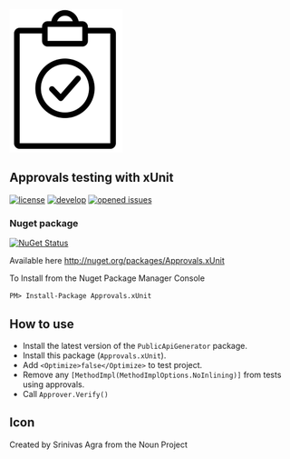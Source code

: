 ![Icon](https://github.com/SeanFeldman/Approvals.xUnit/blob/master/images/project-icon.png)

## Approvals testing with xUnit

[![license](https://img.shields.io/github/license/mashape/apistatus.svg)](https://github.com/SeanFeldman/Approvals.xUnit/blob/master/LICENSE)
[![develop](https://img.shields.io/appveyor/ci/seanfeldman/Approvals-xUnit/develop.svg?style=flat-square&branch=develop)](https://ci.appveyor.com/project/seanfeldman/Approvals-xUnit)
[![opened issues](https://img.shields.io/github/issues-raw/badges/shields/website.svg)](https://github.com/SeanFeldman/Approvals.xUnit/issues)

### Nuget package

[![NuGet Status](https://buildstats.info/nuget/Approvals.xUnit?includePreReleases=true)](https://www.nuget.org/packages/Approvals.xUnit/)

Available here http://nuget.org/packages/Approvals.xUnit

To Install from the Nuget Package Manager Console 
    
    PM> Install-Package Approvals.xUnit

## How to use

- Install the latest version of the `PublicApiGenerator` package.
- Install this package (`Approvals.xUnit`).
- Add `<Optimize>false</Optimize>` to test project.
- Remove any `[MethodImpl(MethodImplOptions.NoInlining)]` from tests using approvals.
- Call `Approver.Verify()`

## Icon

Created by Srinivas Agra from the Noun Project